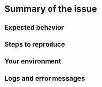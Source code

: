 # Summary of the issue

## Expected behavior

## Steps to reproduce

## Your environment

## Logs and error messages

